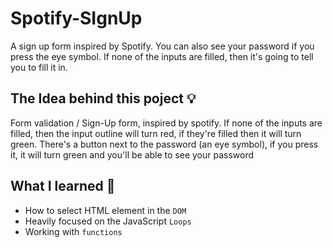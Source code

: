 # Spotify-SIgnUp
A sign up form inspired by Spotify. You can also see your password if you press the eye symbol. If none of the inputs are filled, then it's going to tell you to fill it in.

## The Idea behind this poject 💡
Form validation / Sign-Up form, inspired by spotify. If none of the inputs are filled, then the input outline will turn red, if they're filled then it will turn green. There's a button next to the password (an eye symbol), if you press it, it will turn green and  you'll be able to see your password
## What I learned 🧠
- How to select HTML element in the `DOM`
- Heavily focused on the JavaScript `Loops`
-  Working with `functions`
